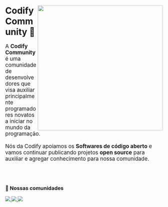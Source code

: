 <div>
    <img src="https://media.discordapp.net/attachments/853715980516982804/1061009497675530381/Icon-codify-bordered.png" min-width="400px" max-width="400px" width="400px" align="right">
    <div>
    <h1>Codify Community 👾</h1>
        <p align="left" style="font-size: 17px"> 
          A <strong>Codify Community</strong> é uma comunidade de desenvolvedores que visa auxiliar principalmente programadores novatos a iniciar no mundo da programação.<br/><br/>
	Nós da Codify apoiamos os <strong>Softwares de código aberto</strong> e vamos continuar publicando projetos <strong>open source</strong> para auxiliar e agregar conhecimento para nossa comunidade.
        </p>
    </div>
</div>

<br><br>

<div>
    <h3>🦄 Nossas comunidades</h3>
    <a href="https://t.me/codifycommunity" alt="Linkedin">
        <img src="https://img.shields.io/badge/Telegram-0077B5?style=for-the-badge&logo=linkedin&logoColor=white" />
    </a>
    <a href="https://github.com/codify-community" alt="Github">
        <img src="https://img.shields.io/badge/GitHub-100000?style=for-the-badge&logo=github&logoColor=white" />
    </a>
    <a href="https://discord.com/invite/Hh6tUDy" alt="Discord">
        <img src="https://img.shields.io/badge/Discord-5662F6?style=for-the-badge&logo=discord&logoColor=white" />
    </a>
</div>
